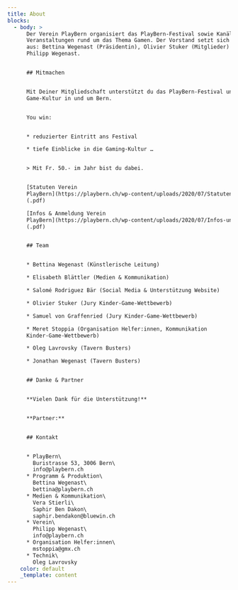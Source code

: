 ```yaml
---
title: About
blocks:
  - body: >
      Der Verein PlayBern organisiert das PlayBern-Festival sowie Kanäle und
      Veranstaltungen rund um das Thema Gamen. Der Vorstand setzt sich zusammen
      aus: Bettina Wegenast (Präsidentin), Olivier Stuker (Mitglieder) und
      Philipp Wegenast.


      ## Mitmachen


      Mit Deiner Mitgliedschaft unterstützt du das PlayBern-Festival und die
      Game-Kultur in und um Bern.


      You win:


      * reduzierter Eintritt ans Festival

      * tiefe Einblicke in die Gaming-Kultur …


      > Mit Fr. 50.- im Jahr bist du dabei.


      [Statuten Verein
      PlayBern](https://playbern.ch/wp-content/uploads/2020/07/Statuten-Verein-PlayBern.pdf)
      (.pdf)

      [Infos & Anmeldung Verein
      PlayBern](https://playbern.ch/wp-content/uploads/2020/07/Infos-und-Anmeldung-Verein-PlayBern.pdf)
      (.pdf)


      ## Team


      * Bettina Wegenast (Künstlerische Leitung)

      * Elisabeth Blättler (Medien & Kommunikation)

      * Salomé Rodriguez Bär (Social Media & Unterstützung Website)

      * Olivier Stuker (Jury Kinder-Game-Wettbewerb)

      * Samuel von Graffenried (Jury Kinder-Game-Wettbewerb)

      * Meret Stoppia (Organisation Helfer:innen, Kommunikation
      Kinder-Game-Wettbewerb)

      * Oleg Lavrovsky (Tavern Busters)

      * Jonathan Wegenast (Tavern Busters)


      ## Danke & Partner


      **Vielen Dank für die Unterstützung!**


      **Partner:**


      ## Kontakt


      * PlayBern\
        Buristrasse 53, 3006 Bern\
        info@playbern.ch
      * Programm & Produktion\
        Bettina Wegenast\
        bettina@playbern.ch
      * Medien & Kommunikation\
        Vera Stierli\
        Saphir Ben Dakon\
        saphir.bendakon@bluewin.ch
      * Verein\
        Philipp Wegenast\
        info@playbern.ch
      * Organisation Helfer:innen\
        mstoppia@gmx.ch
      * Technik\
        Oleg Lavrovsky
    color: default
    _template: content
---
```







